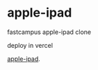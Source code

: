 # apple-ipad
fastcampus apple-ipad clone

deploy in vercel

[apple-ipad](https://apple-ipad-phi.vercel.app/).
